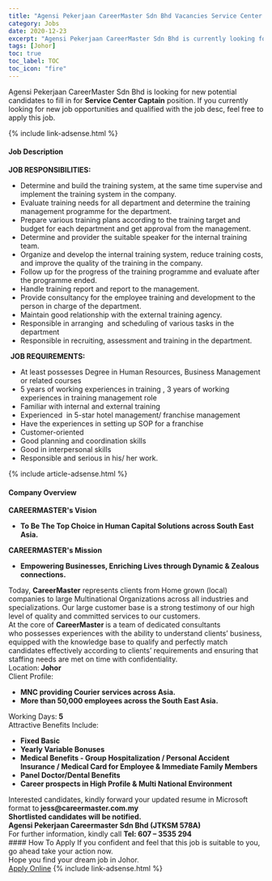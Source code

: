 ```yaml
---
title: "Agensi Pekerjaan CareerMaster Sdn Bhd Vacancies Service Center Captain" 
category: Jobs 
date: 2020-12-23 
excerpt: "Agensi Pekerjaan CareerMaster Sdn Bhd is currently looking for suitable person to fill in the Service Center Captain which positioned at Johor" 
tags: [Johor] 
toc: true 
toc_label: TOC 
toc_icon: "fire" 
--- 
```


<p>Agensi Pekerjaan CareerMaster Sdn Bhd is looking for new potential candidates to fill in for <b>Service Center Captain</b> position. If you currently looking for new job opportunities and qualified with the job desc, feel free to apply this job.
</p>{% include link-adsense.html %} 
<div><div><div><h4>Job Description</h4></div></div><div><div><span><div><div><strong>JOB RESPONSIBILITIES:</strong>&#160;<ul><li>Determine and build the training system, at the same time supervise and implement the training system in the company.&#160;</li><li>Evaluate training needs for all department and determine the training management programme for the department.&#160;</li><li>Prepare various training plans according to the training target and budget for each department and get approval from the management.&#160;</li><li>Determine and provider the suitable speaker for the internal training team.</li><li>Organize and develop the internal training system, reduce training costs, and improve the quality of the training in the company.&#160;</li><li>Follow up for the progress of the training programme and evaluate after the programme ended.&#160;</li><li>Handle training report and report to the management.&#160;</li><li>Provide consultancy for the employee training and development to the person in charge of the department.&#160;</li><li>Maintain good relationship with the external training agency.&#160;</li><li>Responsible in arranging&#160; and scheduling of various tasks in the department</li><li>Responsible in recruiting, assessment and training in the department.&#160;</li></ul>&#160;<strong>JOB REQUIREMENTS:</strong>&#160;&#160;<ul><li>At least possesses Degree in Human Resources, Business Management or related courses</li><li>5 years of working experiences in training , 3 years of working experiences in training management role</li><li>Familiar with internal and external training&#160;</li><li>Experienced&#160; in 5-star hotel management/ franchise management&#160;</li><li>Have the experiences in setting up SOP for a franchise</li><li>Customer-oriented</li><li>Good planning and coordination skills&#160;</li><li>Good in interpersonal skills&#160;</li><li>Responsible and serious in his/ her work.&#160;</li></ul></div></div></span></div></div></div> 
{% include article-adsense.html %} 
<div><div><div><h4>Company Overview</h4></div></div><div><div><span><div><div><div><div><div><strong>CAREERMASTER's&#160;</strong><strong>V</strong><strong>ision</strong></div><ul><li><strong>To Be The Top Choice in Human Capital Solutions across South East Asia.</strong></li></ul><div><strong>CAREERMASTER's Mission</strong></div><ul><li><strong>Empowering Businesses, Enriching Lives through Dynamic &amp; Zealous connections.</strong></li></ul><div>Today,&#160;<strong>CareerMaster</strong>&#160;represents clients from Home grown (local) companies to large Multinational Organizations across all industries&#160;and specializations. Our large customer base is a strong testimony of our high level of quality and committed services to our customers.</div><div>At the core of&#160;<strong>CareerMaster&#160;</strong>is a team of dedicated consultants who&#160;possesses experiences with the ability&#160;to understand clients&#8217; business, equipped with the knowledge base to qualify and perfectly match candidates effectively according to clients&#8217; requirements and ensuring that staffing needs are met on time with confidentiality.&#160;</div><div><div><div><div>Location:<strong>&#160;</strong><strong>Johor</strong></div><div>Client Profile:<strong>&#160;</strong></div><ul><li><strong>MNC providing&#160;Courier services across Asia.&#160;</strong></li><li><strong>More than 50,000 employees across the South East Asia.</strong></li></ul><div>Working Days:<strong>&#160;5</strong></div><div>Attractive Benefits Include:&#160;</div><ul><li><strong>Fixed Basic</strong></li><li><strong>Yearly Variable Bonuses&#160;</strong></li><li><strong>Medical Benefits - Group Hospitalization / Personal Accident Insurance /&#160;Medical Card for Employee &amp; Immediate Family Members</strong></li><li><strong>Panel Doctor/Dental Benefits</strong></li><li><strong>Career prospects in High Profile &amp; Multi National Environment</strong></li></ul></div></div></div><div><div>Interested candidates, kindly forward your updated resume in Microsoft format to<strong>&#160;jess@careermaster.com.my</strong></div><div><strong>Shortlisted candidates will be notified.</strong></div><strong>Agensi Pekerjaan Careermaster Sdn Bhd (JTKSM 578A)</strong><br>For further information, kindly call&#160;<strong>Tel: 607 &#8211; 3535 294</strong></div></div></div></div></div></span></div></div></div> 
#### How To Apply 
If you confident and feel that this job is suitable to you, go ahead take your action now. <br/> 
Hope you find your dream job in Johor. <br/> 
<a href="https://www.jobstreet.com.my/en/job/service-center-captain-4449407?jobId=jobstreet-my-job-4449407&sectionRank=21&token=0~20fa1cdb-e39c-40a8-b7c0-fdfdcd818445&fr=SRP%20View%20In%20New%20Ta" class="btn btn--info" target="_blank" rel="nofollow noopenner">Apply Online</a> 
{% include link-adsense.html %} 